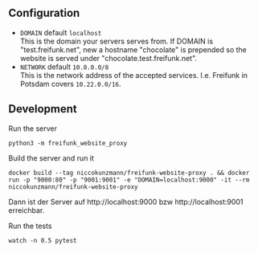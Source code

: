 



Configuration
-------------

- `DOMAIN` default `localhost`  
  This is the domain your servers serves from.
  If DOMAIN is "test.freifunk.net", new a hostname "chocolate" is prepended so the website is served under "chocolate.test.freifunk.net".
- `NETWORK` default `10.0.0.0/8`  
  This is the network address of the accepted services.
  I.e. Freifunk in Potsdam covers `10.22.0.0/16`.




Development
-----------


Run the server

    python3 -m freifunk_website_proxy

Build the server and run it 

    docker build --tag niccokunzmann/freifunk-website-proxy . && docker run -p "9000:80" -p "9001:9001" -e "DOMAIN=localhost:9000" -it --rm niccokunzmann/freifunk-website-proxy

Dann ist der Server auf http://localhost:9000 bzw http://localhost:9001 erreichbar.

Run the tests

    watch -n 0.5 pytest

